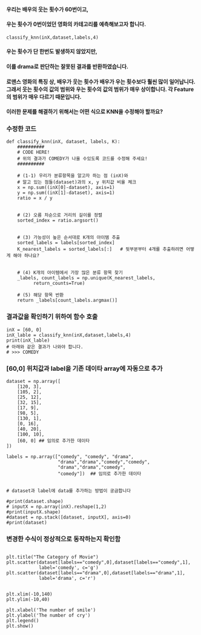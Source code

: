 #### 우리는 배우의 웃는 횟수가 60번이고, 
#### 우는 횟수가 0번이었던 영화의 카테고리를 예측해보고자 합니다.

```python3
classify_knn(inX,dataset,labels,4)
```

#### 우는 횟수가 단 한번도 발생하지 않았지만, 
#### 이를 drama로 판단하는 잘못된 결과를 반환하였습니다.

#### 로맨스 영화의 특징 상, 배우가 웃는 횟수가 배우가 우는 횟수보다 훨씬 많이 일어납니다. 그래서 웃는 횟수의 값의 범위와 우는 횟수의 값의 범위가 매우 상이합니다. 각 Feature의 범위가 매우 다르기 때문입니다.

#### 이러한 문제를 해결하기 위해서는 어떤 식으로 KNN을 수정해야 할까요?



### 수정한 코드
```python3
def classify_knn(inX, dataset, labels, K):
    ##########
    # CODE HERE!
    # 위의 결과가 COMEDY가 나올 수있도록 코드를 수정해 주세요!
    ##########    
    
    # (1-1) 우리가 분류항목을 알고자 하는 점 (inX)와 
    # 알고 있는 점들(dataset)과의 x, y 위치값 비율 체크    
    x = np.sum((inX[0]-dataset), axis=1)
    y = np.sum((inX[1]-dataset), axis=1)
    ratio = x / y
    
    
    # (2) 오름 차순으로 거리의 길이를 정렬
    sorted_index = ratio.argsort()
    
    
    # (3) 가능성이 높은 순서대로 K개의 아이템 추출
    sorted_labels = labels[sorted_index]
    K_nearest_labels = sorted_labels[:]   # 뒷부분부터 4개를 추출하려면 어떻게 해야 하나요?

    
    # (4) K개의 아이템에서 가장 많은 분류 항목 찾기
    _labels, count_labels = np.unique(K_nearest_labels,
          return_counts=True)
    
    # (5) 해당 항목 반환
    return _labels[count_labels.argmax()]
```

### 결과값을 확인하기 위하여 함수 호출
```python3
inX = [60, 0]
inX_lable = classify_knn(inX,dataset,labels,4)
print(inX_lable)
# 아래와 같은 결과가 나와야 합니다.
# >>> COMEDY
```

### [60,0] 위치값과 label을 기존 데이타 array에 자동으로 추가

```python3
dataset = np.array([
    [120, 3],
    [105, 2],
    [25, 12],
    [32, 15],
    [17, 9],
    [98, 5],
    [130, 1],
    [0, 16],
    [40, 20],
    [100, 10],
    [60, 0] ## 임의로 추가한 데이타
])

labels = np.array(["comedy", "comedy", "drama",
                   "drama","drama","comedy","comedy",
                   "drama","drama","comedy", 
                   "comedy"])  ## 임의로 추가한 데이타


# dataset과 label에 data를 추가하는 방법이 궁금합니다

#print(dataset.shape)
# inputX = np.array(inX).reshape(1,2)
#print(inputX.shape)
#dataset = np.stack([dataset, inputX], axis=0)
#print(dataset)

```

### 변경한 수식이 정상적으로 동작하는지 확인함

```python3

plt.title("The Category of Movie")
plt.scatter(dataset[labels=="comedy",0],dataset[labels=="comedy",1],
            label='comedy', c='g')
plt.scatter(dataset[labels=="drama",0],dataset[labels=="drama",1],
            label='drama', c='r')


plt.xlim(-10,140)
plt.ylim(-10,40)

plt.xlabel('The number of smile')
plt.ylabel('The number of cry')
plt.legend()
plt.show()
```